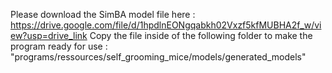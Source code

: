Please download the SimBA model file here : https://drive.google.com/file/d/1hpdlnEONgqabkh02Vxzf5kfMUBHA2f_w/view?usp=drive_link
Copy the file inside of the following folder to make the program ready for use : "programs/ressources/self_grooming_mice/models/generated_models"
